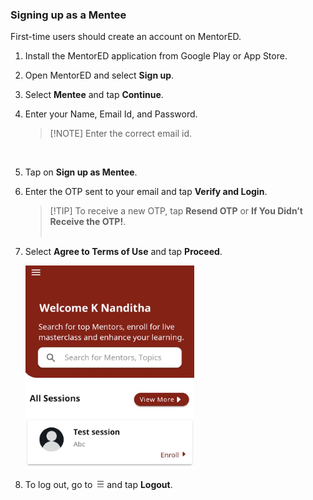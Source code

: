 ### Signing up as a Mentee


First-time users should create an account on MentorED.


1.  Install the MentorED application from Google Play or App Store.

2.  Open MentorED and select **Sign up**. 

3.  Select **Mentee** and tap **Continue**.

4.  Enter your Name, Email Id, and Password.

    > [!NOTE] Enter the correct email id.
    <br />

5.  Tap on **Sign up as Mentee**.

6.   Enter the OTP sent to your email and tap **Verify and Login**. 

     > [!TIP] To receive a new OTP, tap **Resend OTP** or **If You Didn’t Receive the OTP!**.   
    </br>

7.  Select **Agree to Terms of Use** and tap **Proceed**.

    ![homepage](media/homepage.PNG)

8.  To log out, go to ![burger menu icon](media/burgermenu-icon.png) and tap **Logout**.
